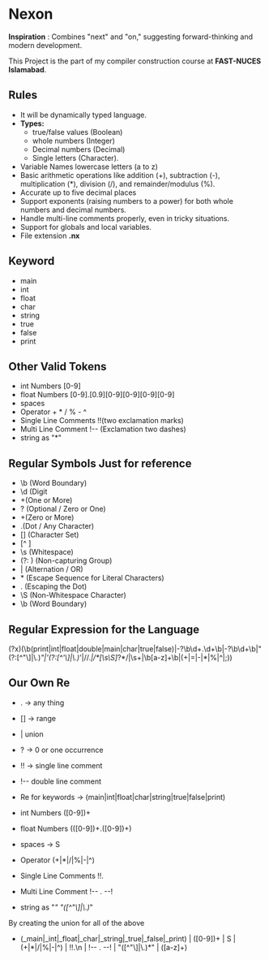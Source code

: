 # Nexon
**Inspiration** : Combines "next" and "on," suggesting forward-thinking and modern development.

This Project is the part of my compiler construction course at **FAST-NUCES Islamabad**.

## Rules

- It will be dynamically typed language.
- **Types:**
  - true/false values (Boolean)
  - whole numbers (Integer)
  - Decimal numbers (Decimal)
  - Single letters (Character).
- Variable Names lowercase letters (a to z)
- Basic arithmetic operations like addition (+), subtraction (-), multiplication
  (*), division (/), and remainder/modulus (%).
- Accurate up to five decimal places
- Support exponents (raising numbers to a power) for both whole numbers and decimal
  numbers.
- Handle multi-line comments properly, even in
  tricky situations.
- Support for globals and local variables.
- File extension **.nx**


## Keyword
- main
- int
- float
- char
- string
- true
- false
- print

## Other Valid Tokens
- int Numbers [0-9]
- float Numbers [0-9].[0.9][0-9][0-9][0-9][0-9]
- spaces 
- Operator + * / % - ^
- Single Line Comments !!(two exclamation marks)
- Multi Line Comment !-- (Exclamation two dashes)
- string as "*"


## Regular Symbols Just for reference
- \b (Word Boundary)
- \d (Digit
- +(One or More)
- ? (Optional / Zero or One)
- +(Zero or More)
- .(Dot / Any Character)
- [] (Character Set)
- [^ ]
- \s (Whitespace)
- (?: ) (Non-capturing Group)
- | (Alternation / OR)
- \* (Escape Sequence for Literal Characters)
- \. (Escaping the Dot)
- \S (Non-Whitespace Character)
- \b (Word Boundary)

## Regular Expression for the Language
(?x)(\b(print|int|float|double|main|char|true|false)|-?\b\d+\.\d+\b|-?\b\d+\b|\"(?:[^\"\\]|\\.)*\"|'(?:[^'\\]|\\.)*'|//.*|/\*[\s\S]*?\*/|\s+|\b[a-z]+\b|(\+|=|-|\*|%|^|;))



## Our Own Re

- . -> any thing
- [] -> range
- | union
- ? -> 0 or one occurrence
- !! -> single line comment
- !-- double line comment


- Re for keywords -> (main|int|float|char|string|true|false|print)
- int Numbers ([0-9])+
- float Numbers (([0-9])+.([0-9])+)
- spaces -> S
- Operator  (+|*|/|%|-|^)
- Single Line Comments   !!.
- Multi Line Comment   !-- . --!
- string as "*"  \"([^\"\\]|\\.)*\"


By creating the union for all of the above




- (_main|_int|_float|_char|_string|_true|_false|_print) | ([0-9])+ | S | (\+|\*|\/|%|-|^) |  !!.\n  | !-- . --! |  \"([^\"\\]|\\.)*\" | ([a-z]+)



